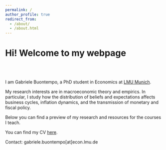 ```yaml
---
permalink: /
author_profile: true
redirect_from: 
  - /about/
  - /about.html
---
```


# Hi! Welcome to my webpage  

<br><br>

I am Gabriele Buontempo, a PhD student in Economics at [LMU Munich](https://www.econ.lmu.de/en/).

My research interests are in macroeconomic theory and empirics. In particular, I study how the distribution of beliefs and expectations affects business cycles, inflation dynamics, and the transmission of monetary and fiscal policy. 

Below you can find a preview of my research and resources for the courses I teach.

You can find my CV [here](.).

Contact: gabriele.buontempo[at]econ.lmu.de
